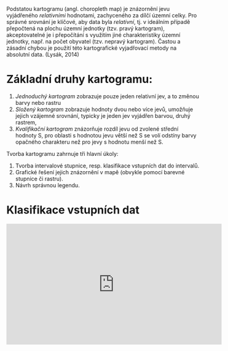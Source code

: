 Podstatou kartogramu (angl. choropleth map) je znázornění jevu vyjádřeného *relativními* hodnotami, zachyceného za dílčí územní celky. Pro správné srovnání je klíčové, aby data byla *relativní*, tj. v ideálním případě přepočtená na plochu územní jednotky (tzv. pravý kartogram), akceptovatelné je i přepočítání s využitím jiné charakteristiky územní jednotky, např. na počet obyvatel (tzv. nepravý kartogram). Častou a zásadní chybou je použití této kartografické vyjadřovací metody na absolutní data. (Lysák, 2014)

# Základní druhy kartogramu:
1.  *Jednoduchý kartogram* zobrazuje pouze jeden relativní jev, a to změnou barvy nebo rastru
2.  *Složený kartogram* zobrazuje hodnoty dvou nebo více jevů, umožňuje jejich vzájemné srovnání, typicky je jeden jev vyjádřen barvou, druhý rastrem,
3.  *Kvalifikační kartogram* znázorňuje rozdíl jevu od zvolené střední hodnoty S, pro oblasti s hodnotou jevu větší než S se volí odstíny barvy opačného charakteru než pro jevy s hodnotu menší než S.

Tvorba kartogramu zahrnuje tři hlavní úkoly:
1.  Tvorba intervalové stupnice, resp. klasifikace vstupních dat do intervalů.
2.  Grafické řešení jejich znázornění v mapě (obvykle pomocí barevné stupnice či rastru).
3.  Návrh správnou legendu.

# Klasifikace vstupních dat

<iframe width="560" height="315" src="https://www.youtube.com/embed/R1Tfla2DieQ?si=tpDmtmJjLlymgdaa" title="YouTube video player" frameborder="0" allow="accelerometer; autoplay; clipboard-write; encrypted-media; gyroscope; picture-in-picture; web-share" referrerpolicy="strict-origin-when-cross-origin" allowfullscreen></iframe>